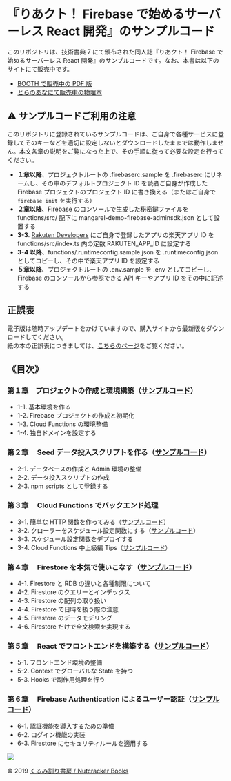 # 『りあクト！ Firebase で始めるサーバーレス React 開発』のサンプルコード

このリポジトリは、技術書典 7 にて頒布された同人誌『りあクト！ Firebase で始めるサーバーレス React 開発』のサンプルコードです。なお、本書は以下のサイトにて販売中です。

- [BOOTH で販売中の PDF 版](https://booth.pm/ja/items/1572683)
- [とらのあなにて販売中の物理本](https://ec.toranoana.shop/tora/ec/item/040030776883/)

## ⚠ サンプルコードご利用の注意

このリポジトリに登録されているサンプルコードは、ご自身で各種サービスに登録してそのキーなどを適切に設定しないとダウンロードしたままでは動作しません。本文各章の説明をご覧になった上で、その手順に従って必要な設定を行ってください。

- **１章以降**、プロジェクトルートの .firebaserc.sample を .firebaserc にリネームし、その中のデフォルトプロジェクト ID を読者ご自身が作成した Firebase プロジェクトのプロジェクト ID に書き換える（またはご自身で `firebase init` を実行する）
- **２章以降**、Firebase のコンソールで生成した秘密鍵ファイルを functions/src/ 配下に mangarel-demo-firebase-adminsdk.json として設置する
- **3-3**. [Rakuten Developers](https://webservice.rakuten.co.jp/) にご自身で登録したアプリの楽天アプリ ID を functions/src/index.ts 内の定数 RAKUTEN_APP_ID に設定する
- **3-4 以降**、functions/.runtimeconfig.sample.json を .runtimeconfig.json としてコピーし、その中で楽天アプリ ID を設定する
- **５章以降**、プロジェクトルートの .env.sample を .env としてコピーし、Firebase のコンソールから参照できる API キーやアプリ ID をその中に記述する

## 正誤表

電子版は随時アップデートをかけていますので、購入サイトから最新版をダウンロードしてください。  
紙の本の正誤表につきましては、[こちらのページ](./errata.md)をご覧ください。

## 《目次》

### 第１章　プロジェクトの作成と環境構築（[サンプルコード](https://github.com/oukayuka/ReactFirebaseBook/tree/master/01-env/mangarel-demo)）

- 1-1. 基本環境を作る
- 1-2. Firebase プロジェクトの作成と初期化
- 1-3. Cloud Functions の環境整備
- 1-4. 独自ドメインを設定する

### 第２章　 Seed データ投入スクリプトを作る（[サンプルコード](https://github.com/oukayuka/ReactFirebaseBook/tree/master/02-seed/mangarel-demo)）

- 2-1. データベースの作成と Admin 環境の整備
- 2-2. データ投入スクリプトの作成
- 2-3. npm scripts として登録する

### 第３章　 Cloud Functions でバックエンド処理

- 3-1. 簡単な HTTP 関数を作ってみる（[サンプルコード](https://github.com/oukayuka/ReactFirebaseBook/tree/master/03-functions/01-publishers/mangarel-demo)）
- 3-2. クローラーをスケジュール設定関数にする（[サンプルコード](https://github.com/oukayuka/ReactFirebaseBook/tree/master/03-functions/02-crawler/mangarel-demo)）
- 3-3. スケジュール設定関数をデプロイする
- 3-4. Cloud Functions 中上級編 Tips（[サンプルコード](https://github.com/oukayuka/ReactFirebaseBook/tree/master/03-functions/04-advanced/mangarel-demo)）

### 第４章　 Firestore を本気で使いこなす（[サンプルコード](https://github.com/oukayuka/ReactFirebaseBook/tree/master/04-firestore/mangarel-demo)）

- 4-1. Firestore と RDB の違いと各種制限について
- 4-2. Firestore のクエリーとインデックス
- 4-3. Firestore の配列の取り扱い
- 4-4. Firestore で日時を扱う際の注意
- 4-5. Firestore のデータモデリング
- 4-6. Firestore だけで全文検索を実現する

### 第５章　 React でフロントエンドを構築する（[サンプルコード](https://github.com/oukayuka/ReactFirebaseBook/tree/master/05-react/mangarel-demo)）

- 5-1. フロントエンド環境の整備
- 5-2. Context でグローバルな State を持つ
- 5-3. Hooks で副作用処理を行う

### 第６章　 Firebase Authentication によるユーザー認証（[サンプルコード](https://github.com/oukayuka/ReactFirebaseBook/tree/master/06-auth/mangarel-demo)）

- 6-1. 認証機能を導入するための準備
- 6-2. ログイン機能の実装
- 6-3. Firestore にセキュリティルールを適用する

![](https://lh3.googleusercontent.com/mMmkA5cvpyNrQFYLM7Aa1h_dmWHJ3_a-_xNrAbqZvCh6bJIMC-nTrRMdJDSZqDpHa6SwTIqoBUIersQpW2l08Q)

© 2019 [くるみ割り書房 / Nutcracker Books](https://oukayuka.booth.pm/)
